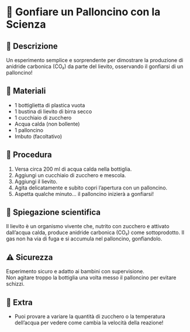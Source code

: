 # 🎈 Gonfiare un Palloncino con la Scienza

## 🔬 Descrizione  
Un esperimento semplice e sorprendente per dimostrare la produzione di anidride carbonica (CO₂) da parte del lievito, osservando il gonfiarsi di un palloncino!

## 🧂 Materiali  
- 1 bottiglietta di plastica vuota  
- 1 bustina di lievito di birra secco  
- 1 cucchiaio di zucchero  
- Acqua calda (non bollente)  
- 1 palloncino  
- Imbuto (facoltativo)

## 🧪 Procedura  
1. Versa circa 200 ml di acqua calda nella bottiglia.  
2. Aggiungi un cucchiaio di zucchero e mescola.  
3. Aggiungi il lievito.  
4. Agita delicatamente e subito copri l’apertura con un palloncino.  
5. Aspetta qualche minuto… il palloncino inizierà a gonfiarsi!

## 🧠 Spiegazione scientifica  
Il lievito è un organismo vivente che, nutrito con zucchero e attivato dall’acqua calda, produce anidride carbonica (CO₂) come sottoprodotto. Il gas non ha via di fuga e si accumula nel palloncino, gonfiandolo.

## ⚠️ Sicurezza  
Esperimento sicuro e adatto ai bambini con supervisione.  
Non agitare troppo la bottiglia una volta messo il palloncino per evitare schizzi.

## 📎 Extra  
- Puoi provare a variare la quantità di zucchero o la temperatura dell’acqua per vedere come cambia la velocità della reazione!
